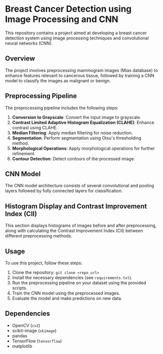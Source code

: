 # Breast Cancer Detection using Image Processing and CNN

This repository contains a project aimed at developing a breast cancer detection system using image processing techniques and convolutional neural networks (CNN).

## Overview

The project involves preprocessing mammogram images (Mias database) to enhance features relevant to cancerous tissue, followed by training a CNN model to classify the images as malignant or benign.

## Preprocessing Pipeline

The preprocessing pipeline includes the following steps:

1. **Conversion to Grayscale**: Convert the input image to grayscale.
2. **Contrast Limited Adaptive Histogram Equalization (CLAHE)**: Enhance contrast using CLAHE.
3. **Median Filtering**: Apply median filtering for noise reduction.
4. **Segmentation**: Perform segmentation using Otsu's thresholding method.
5. **Morphological Operations**: Apply morphological operations for further refinement.
6. **Contour Detection**: Detect contours of the processed image.

## CNN Model

The CNN model architecture consists of several convolutional and pooling layers followed by fully connected layers for classification.

## Histogram Display and Contrast Improvement Index (CII)

This section displays histograms of images before and after preprocessing, along with calculating the Contrast Improvement Index (CII) between different preprocessing methods.

## Usage

To use this project, follow these steps:

1. Clone the repository: `git clone <repo_url>`
2. Install the necessary dependencies (see `requirements.txt`).
3. Run the preprocessing pipeline on your dataset using the provided scripts.
4. Train the CNN model using the preprocessed images.
5. Evaluate the model and make predictions on new data.

## Dependencies

- OpenCV (`cv2`)
- scikit-image (`skimage`)
- pandas
- TensorFlow (`tensorflow`)
- matplotlib

